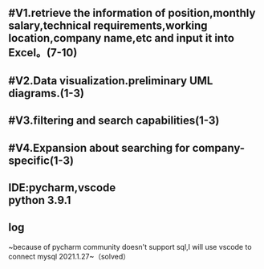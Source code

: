 #V1.retrieve the information of position,monthly salary,technical requirements,working location,company name,etc and input it into Excel。(7-10)
-
#V2.Data visualization.preliminary UML diagrams.(1-3)
-
#V3.filtering and search capabilities(1-3)
-
#V4.Expansion about searching for company-specific(1-3)
---------------------------------------------------------------
IDE:pycharm,vscode<br>
python 3.9.1
---------------------------------------------------------------
log 
---------------------------------------------------------------
~because of pycharm community doesn't support sql,I will use vscode to connect mysql 2021.1.27~（solved）

